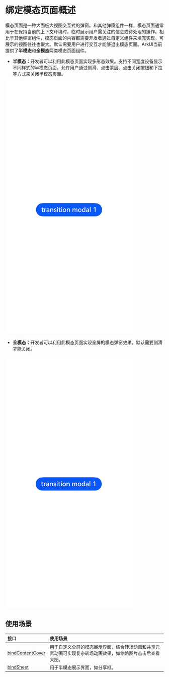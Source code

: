 # 绑定模态页面概述

模态页面是一种大面板大视图交互式的弹窗。和其他弹窗组件一样，模态页面通常用于在保持当前的上下文环境时，临时展示用户需关注的信息或待处理的操作。相比于其他弹窗组件，模态页面的内容都需要开发者通过自定义组件来填充实现，可展示的视图往往也很大。默认需要用户进行交互才能够退出模态页面。ArkUI当前提供了**半模态**和**全模态**两类模态页面组件。

- **​半模态：** ​开发者可以利用此模态页面实现多形态效果。支持不同宽度设备显示不同样式的半模态页面。允许用户通过侧滑、点击蒙层、点击关闭按钮和下拉等方式来关闭半模态页面。

![modalOverview](figures/modalOverview1.gif)

- **全模态：** ​开发者可以利用此模态页面实现全屏的模态弹窗效果。默认需要侧滑才能关闭。

![modalOverview](figures/modalOverview2.gif)

## 使用场景

|接口|使用场景|
|:---|:---|
|[bindContentCover](./cj-contentcover-page.md)|用于自定义全屏的模态展示界面，结合转场动画和共享元素动画可实现复杂转场动画效果，如缩略图片点击后查看大图。|
|[bindSheet](./cj-sheet-page.md)|用于半模态展示界面，如分享框。|
